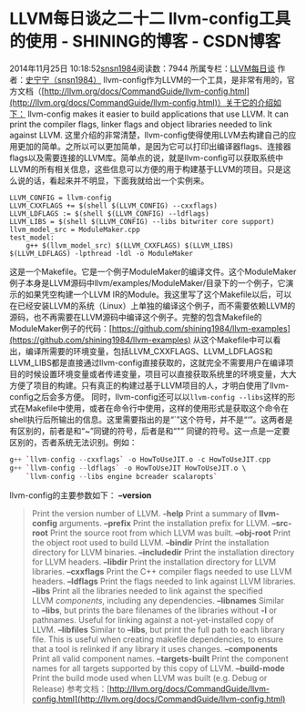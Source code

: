 # LLVM每日谈之二十二  llvm-config工具的使用 - SHINING的博客 - CSDN博客
2014年11月25日 10:18:52[snsn1984](https://me.csdn.net/snsn1984)阅读数：7944
所属专栏：[LLVM每日谈](https://blog.csdn.net/column/details/llvm-study.html)
作者：[史宁宁（snsn1984）](http://blog.csdn.net/snsn1984)
llvm-config作为LLVM的一个工具，是非常有用的，官方文档（[http://llvm.org/docs/CommandGuide/llvm-config.html](http://llvm.org/docs/CommandGuide/llvm-config.html)）关于它的介绍如下：
llvm-config makes it easier to build applications that use LLVM. It can print the compiler flags, linker flags and object libraries needed to link against LLVM.
这里介绍的非常清楚，llvm-config使得使用LLVM去构建自己的应用更加的简单。之所以可以更加简单，是因为它可以打印出编译器flags、连接器flags以及需要连接的LLVM库。简单点的说，就是llvm-config可以获取系统中LLVM的所有相关信息，这些信息可以方便的用于构建基于LLVM的项目。只是这么说的话，看起来并不明显，下面我就给出一个实例来。
```
LLVM_CONFIG = llvm-config
LLVM_CXXFLAGS += $(shell $(LLVM_CONFIG) --cxxflags)
LLVM_LDFLAGS := $(shell $(LLVM_CONFIG) --ldflags)
LLVM_LIBS = $(shell $(LLVM_CONFIG) --libs bitwriter core support)
llvm_model_src = ModuleMaker.cpp
test_model:
	g++ $(llvm_model_src) $(LLVM_CXXFLAGS) $(LLVM_LIBS) $(LLVM_LDFLAGS) -lpthread -ldl -o ModuleMaker
```
这是一个Makefile。它是一个例子ModuleMaker的编译文件。这个ModuleMaker例子本身是LLVM源码中llvm/examples/ModuleMaker/目录下的一个例子，它演示的如果凭空构建一个LLVM IR的Module。我这里写了这个Makefile以后，可以在已经安装LLVM的系统（Linux）上单独的编译这个例子，而不需要依赖LLVM的源码，也不再需要在LLVM源码中编译这个例子。完整的包含Makefile的ModuleMaker例子的代码：[https://github.com/shining1984/llvm-examples](https://github.com/shining1984/llvm-examples)
从这个Makefile中可以看出，编译所需要的环境变量，包括LLVM_CXXFLAGS、LLVM_LDFLAGS和LLVM_LIBS都是直接通过llvm-config直接获取的，这就完全不需要用户在编译项目的时候设置环境变量或者传递变量，项目可以直接获取系统里的环境变量，大大方便了项目的构建。只有真正的构建过基于LLVM项目的人，才明白使用了llvm-config之后会多方便。
同时，llvm-config还可以以`llvm-config --libs`这样的形式在Makefile中使用，或者在命令行中使用，这样的使用形式是获取这个命令在shell执行后所输出的信息。这里需要指出的是“`”这个符号，并不是“‘”。这两者是有区别的，前者是和“~”同键的符号，后者是和“"” 同键的符号。这一点是一定要区别的，否者系统无法识别。例如：
```cpp
g++ `llvm-config --cxxflags` -o HowToUseJIT.o -c HowToUseJIT.cpp
g++ `llvm-config --ldflags` -o HowToUseJIT HowToUseJIT.o \
    `llvm-config --libs engine bcreader scalaropts`
```
llvm-config的主要参数如下：
**–version**
> Print the version number of LLVM.
**-help**
> Print a summary of **llvm-config** arguments.
**–prefix**
> Print the installation prefix for LLVM.
**–src-root**
> Print the source root from which LLVM was built.
**–obj-root**
> Print the object root used to build LLVM.
**–bindir**
> Print the installation directory for LLVM binaries.
**–includedir**
> Print the installation directory for LLVM headers.
**–libdir**
> Print the installation directory for LLVM libraries.
**–cxxflags**
> Print the C++ compiler flags needed to use LLVM headers.
**–ldflags**
> Print the flags needed to link against LLVM libraries.
**–libs**
> Print all the libraries needed to link against the specified LLVM *components*, including any dependencies.
**–libnames**
> Similar to **–libs**, but prints the bare filenames of the libraries without **-l** or pathnames. Useful for linking against a not-yet-installed copy of LLVM.
**–libfiles**
> Similar to **–libs**, but print the full path to each library file. This is useful when creating makefile dependencies, to ensure that a tool is relinked if any library it uses changes.
**–components**
> Print all valid component names.
**–targets-built**
> Print the component names for all targets supported by this copy of LLVM.
**–build-mode**
> Print the build mode used when LLVM was built (e.g. Debug or Release)
参考文档：[http://llvm.org/docs/CommandGuide/llvm-config.html](http://llvm.org/docs/CommandGuide/llvm-config.html)

